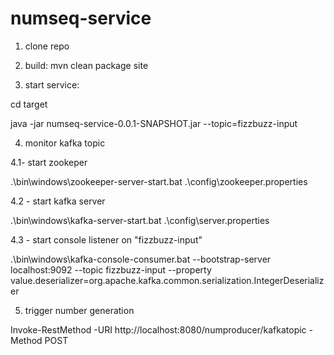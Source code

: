 # numseq-service

1) clone repo


2) build:
mvn clean package site


3) start service:

cd target

java -jar numseq-service-0.0.1-SNAPSHOT.jar --topic=fizzbuzz-input


4) monitor kafka topic

4.1- start zookeper

.\bin\windows\zookeeper-server-start.bat .\config\zookeeper.properties

4.2 - start kafka server

.\bin\windows\kafka-server-start.bat .\config\server.properties

4.3 - start console listener on "fizzbuzz-input"

.\bin\windows\kafka-console-consumer.bat --bootstrap-server localhost:9092 --topic fizzbuzz-input --property 
value.deserializer=org.apache.kafka.common.serialization.IntegerDeserializer


5) trigger number generation

Invoke-RestMethod -URI http://localhost:8080/numproducer/kafkatopic  -Method POST

